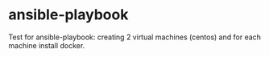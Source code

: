 # ansible-playbook

Test for ansible-playbook: creating 2 virtual machines (centos) and for each machine install docker.
